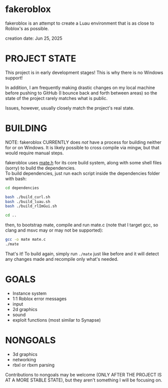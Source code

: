 # fakeroblox

fakeroblox is an attempt to create a Luau environment that is as close to Roblox's as possible.

creation date: Jun 25, 2025

# PROJECT STATE

This project is in early development stages! This is why there is no Windows support!

In addition, I am frequently making drastic changes on my local machine before pushing to GitHub (I bounce back and forth between areas) so the state of the project rarely matches what is public.

Issues, however, usually closely match the project's real state.

# BUILDING
NOTE: fakeroblox CURRENTLY does _not_ have a process for building neither for or on Windows. It is likely possible to cross compile via mingw, but that would require manual steps.

fakeroblox uses [mate.h](https://github.com/TomasBorquez/mate.h/) for its core build system, along with some shell files (sorry) to build the dependencies.
<br>
To build dependencies, just run each script inside the dependencies folder with bash:
```bash
cd dependencies

bash ./build_curl.sh
bash ./build_luau.sh
bash ./build_rlImGui.sh

cd ..
```

then, to bootstrap mate, compile and run mate.c (note that I target gcc, so clang and msvc may or may not be supported):
```bash
gcc -o mate mate.c
./mate
```

That's it! To build again, simply run `./mate` just like before and it will detect any changes made and recompile only what's needed.

# GOALS
* Instance system
* 1:1 Roblox error messages
* input
* 2d graphics
* sound
* exploit functions (most similar to Synapse)

# NONGOALS
* 3d graphics
* networking
* rbxl or rbxm parsing

Contributions to nongoals may be welcome (ONLY AFTER THE PROJECT IS AT A MORE STABLE STATE), but they aren't something I will be focusing on.
